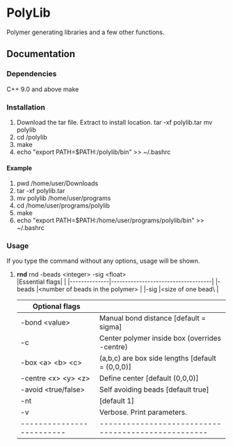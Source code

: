 # PolyLib
Polymer generating libraries and a few other functions.
## Documentation
### Dependencies
C++ 9.0 and above
make

### Installation
1.  Download the tar file. Extract to install location.
    tar -xf polylib.tar
    mv polylib <install location>
2.  cd <install location>/polylib
3.  make
4.  echo "export PATH=$PATH:<install location>/polylib/bin" >> ~/.bashrc
#### Example
1.  pwd
    /home/user/Downloads
2.  tar -xf polylib.tar
3.  mv polylib /home/user/programs
4.  cd /home/user/programs/polylib
5.  make
6.  echo "export PATH=$PATH:/home/user/programs/polylib/bin" >> ~/.bashrc
    
### Usage
If you type the command without any options, usage will be shown.
1.  **rnd** 
    rnd -beads \<integer\> -sig \<float\></br>
    |Essential flags|                                    |
    |--------------|------------------------------------|
    |-beads        |\<number of beads in the polymer\>  |
    |-sig          |\<size of one bead\                 |
    
    
    |Optional flags            |                                                   |
    |-------------------------|---------------------------------------------------|
    |-bond \<value\>          |Manual bond distance \[default = sigma\]           |
    |-c                       |Center polymer inside box (overrides -centre)      |
    |-box \<a\> \<b\> \<c\>   |(a,b,c) are box side lengths \[default = (0,0,0)\] |
    |-centre \<x\> \<y\> \<z\>|Define center \[default (0,0,0)\]                   |
    |-avoid \<true/false\>    |Self avoiding beads \[default true\]               |
    |-nt                      |<number of CPU threads to use> \[default 1\]       |
    |-v                       |Verbose. Print parameters.                         |
    |-------------------------|---------------------------------------------------|
    

